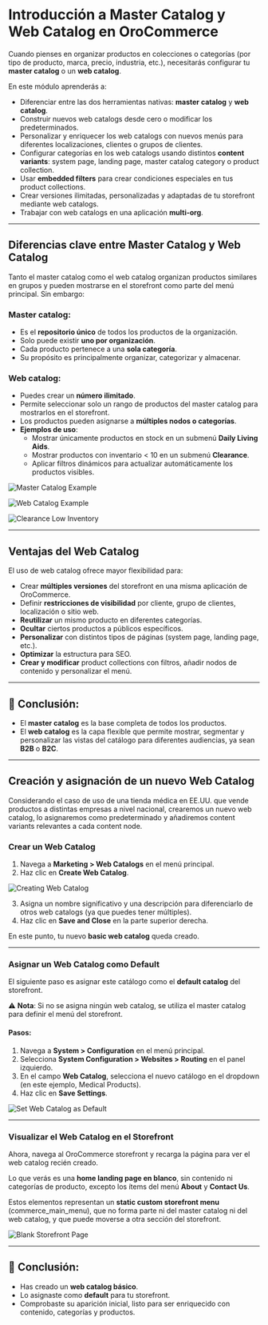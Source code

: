 # Introducción a Master Catalog y Web Catalog en OroCommerce

Cuando pienses en organizar productos en colecciones o categorías (por tipo de producto, marca, precio, industria, etc.), necesitarás configurar tu **master catalog** o un **web catalog**.

En este módulo aprenderás a:

- Diferenciar entre las dos herramientas nativas: **master catalog** y **web catalog**.
- Construir nuevos web catalogs desde cero o modificar los predeterminados.
- Personalizar y enriquecer los web catalogs con nuevos menús para diferentes localizaciones, clientes o grupos de clientes.
- Configurar categorías en los web catalogs usando distintos **content variants**: system page, landing page, master catalog category o product collection.
- Usar **embedded filters** para crear condiciones especiales en tus product collections.
- Crear versiones ilimitadas, personalizadas y adaptadas de tu storefront mediante web catalogs.
- Trabajar con web catalogs en una aplicación **multi-org**.

---

## Diferencias clave entre Master Catalog y Web Catalog

Tanto el master catalog como el web catalog organizan productos similares en grupos y pueden mostrarse en el storefront como parte del menú principal. Sin embargo:

### Master catalog:
- Es el **repositorio único** de todos los productos de la organización.
- Solo puede existir **uno por organización**.
- Cada producto pertenece a una **sola categoría**.
- Su propósito es principalmente organizar, categorizar y almacenar.

### Web catalog:
- Puedes crear un **número ilimitado**.
- Permite seleccionar solo un rango de productos del master catalog para mostrarlos en el storefront.
- Los productos pueden asignarse a **múltiples nodos o categorías**.
- **Ejemplos de uso**:
  - Mostrar únicamente productos en stock en un submenú **Daily Living Aids**.
  - Mostrar productos con inventario < 10 en un submenú **Clearance**.
  - Aplicar filtros dinámicos para actualizar automáticamente los productos visibles.

![Master Catalog Example](https://hive.oroinc.com/wp-content/uploads/sites/21/2021/02/eating_aids_master_catalog-1024x353.png)

![Web Catalog Example](https://hive.oroinc.com/wp-content/uploads/sites/21/2021/02/daily_living_aids_web_catalog-1024x403.png)

![Clearance Low Inventory](https://hive.oroinc.com/wp-content/uploads/sites/21/2021/02/clearance_low_inventory-1-1024x449.png)

---

## Ventajas del Web Catalog

El uso de web catalog ofrece mayor flexibilidad para:

- Crear **múltiples versiones** del storefront en una misma aplicación de OroCommerce.
- Definir **restricciones de visibilidad** por cliente, grupo de clientes, localización o sitio web.
- **Reutilizar** un mismo producto en diferentes categorías.
- **Ocultar** ciertos productos a públicos específicos.
- **Personalizar** con distintos tipos de páginas (system page, landing page, etc.).
- **Optimizar** la estructura para SEO.
- **Crear y modificar** product collections con filtros, añadir nodos de contenido y personalizar el menú.

---

## 📌 Conclusión:

- El **master catalog** es la base completa de todos los productos.
- El **web catalog** es la capa flexible que permite mostrar, segmentar y personalizar las vistas del catálogo para diferentes audiencias, ya sean **B2B** o **B2C**.

---

## Creación y asignación de un nuevo Web Catalog

Considerando el caso de uso de una tienda médica en EE.UU. que vende productos a distintas empresas a nivel nacional, crearemos un nuevo web catalog, lo asignaremos como predeterminado y añadiremos content variants relevantes a cada content node.

### Crear un Web Catalog

1. Navega a **Marketing > Web Catalogs** en el menú principal.
2. Haz clic en **Create Web Catalog**.

![Creating Web Catalog](https://hive.oroinc.com/wp-content/uploads/sites/21/2021/02/creating_web_catalog-1024x365.png)

3. Asigna un nombre significativo y una descripción para diferenciarlo de otros web catalogs (ya que puedes tener múltiples).
4. Haz clic en **Save and Close** en la parte superior derecha.

En este punto, tu nuevo **basic web catalog** queda creado.

---

### Asignar un Web Catalog como Default

El siguiente paso es asignar este catálogo como el **default catalog** del storefront.

⚠️ **Nota**: Si no se asigna ningún web catalog, se utiliza el master catalog para definir el menú del storefront.

#### Pasos:

1. Navega a **System > Configuration** en el menú principal.
2. Selecciona **System Configuration > Websites > Routing** en el panel izquierdo.
3. En el campo **Web Catalog**, selecciona el nuevo catálogo en el dropdown (en este ejemplo, Medical Products).
4. Haz clic en **Save Settings**.

![Set Web Catalog as Default](https://hive.oroinc.com/wp-content/uploads/sites/21/2021/02/set_web_catalog_as_default-1-1024x434.png)

---

### Visualizar el Web Catalog en el Storefront

Ahora, navega al OroCommerce storefront y recarga la página para ver el web catalog recién creado.

Lo que verás es una **home landing page en blanco**, sin contenido ni categorías de producto, excepto los ítems del menú **About** y **Contact Us**.

Estos elementos representan un **static custom storefront menu** (commerce_main_menu), que no forma parte ni del master catalog ni del web catalog, y que puede moverse a otra sección del storefront.

![Blank Storefront Page](https://hive.oroinc.com/wp-content/uploads/sites/21/2021/02/blank_storefront_page-1-1024x343.png)

---

## 📌 Conclusión:

- Has creado un **web catalog básico**.
- Lo asignaste como **default** para tu storefront.
- Comprobaste su aparición inicial, listo para ser enriquecido con contenido, categorías y productos.


